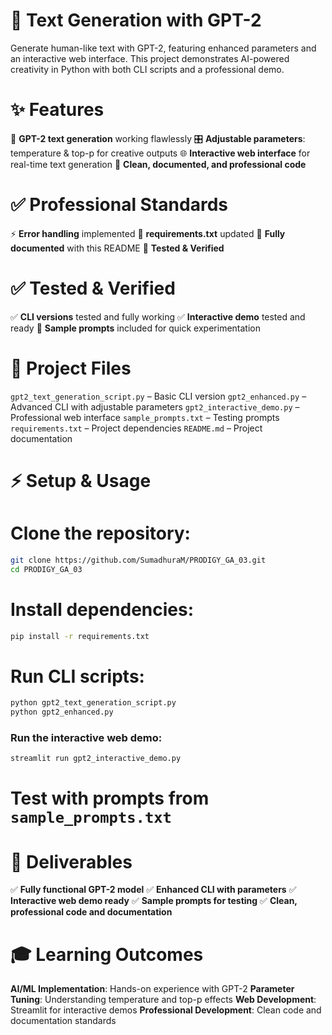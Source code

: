 # 🚀 Text Generation with GPT-2 

Generate human-like text with GPT-2, featuring enhanced parameters and an interactive web interface. This project demonstrates AI-powered creativity in Python with both CLI scripts and a professional demo.

# ✨ Features

 🤖 **GPT-2 text generation** working flawlessly
 🎛 **Adjustable parameters**: temperature & top-p for creative outputs
 🌐 **Interactive web interface** for real-time text generation
 🧹 **Clean, documented, and professional code**

# ✅ Professional Standards

 ⚡ **Error handling** implemented
 📄 **requirements.txt** updated
 📝 **Fully documented** with this README
 🧪 **Tested & Verified**

# ✅ Tested & Verified

 ✅ **CLI versions** tested and fully working
 ✅ **Interactive demo** tested and ready
 📌 **Sample prompts** included for quick experimentation

# 📂 Project Files

  `gpt2_text_generation_script.py` – Basic CLI version
  `gpt2_enhanced.py` – Advanced CLI with adjustable parameters
  `gpt2_interactive_demo.py` – Professional web interface
  `sample_prompts.txt` – Testing prompts
  `requirements.txt` – Project dependencies
  `README.md` – Project documentation

# ⚡ Setup & Usage

# Clone the repository:
```bash
git clone https://github.com/SumadhuraM/PRODIGY_GA_03.git
cd PRODIGY_GA_03
```

# Install dependencies:
```bash
pip install -r requirements.txt
```

# Run CLI scripts:
```bash
python gpt2_text_generation_script.py
python gpt2_enhanced.py
```

### Run the interactive web demo:
```bash
streamlit run gpt2_interactive_demo.py
```

# Test with prompts from `sample_prompts.txt`

# 🎯 Deliverables

 ✅ **Fully functional GPT-2 model**
 ✅ **Enhanced CLI with parameters**
 ✅ **Interactive web demo ready**
 ✅ **Sample prompts for testing**
 ✅ **Clean, professional code and documentation**

# 🎓 Learning Outcomes

 **AI/ML Implementation**: Hands-on experience with GPT-2
 **Parameter Tuning**: Understanding temperature and top-p effects
 **Web Development**: Streamlit for interactive demos
 **Professional Development**: Clean code and documentation standards
